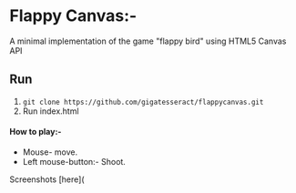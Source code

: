 # Flappy Canvas:-
A minimal implementation of the game "flappy bird" using HTML5 Canvas API

## Run

1. `git clone https://github.com/gigatesseract/flappycanvas.git`
2. Run index.html

#### How to play:- 
* Mouse- move. 
* Left mouse-button:- Shoot.

Screenshots [here](
